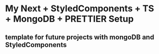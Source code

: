 # My Next + StyledComponents + TS + MongoDB + PRETTIER Setup

## template for future projects with mongoDB and StyledComponents
